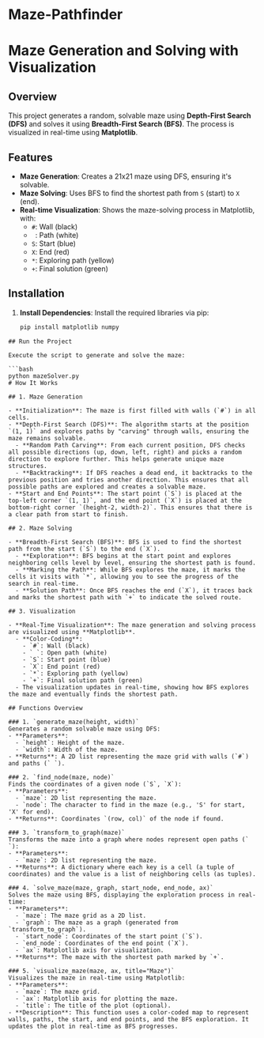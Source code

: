 # Maze-Pathfinder
# Maze Generation and Solving with Visualization

## Overview

This project generates a random, solvable maze using **Depth-First Search (DFS)** and solves it using **Breadth-First Search (BFS)**. The process is visualized in real-time using **Matplotlib**.

## Features

- **Maze Generation**: Creates a 21x21 maze using DFS, ensuring it's solvable.
- **Maze Solving**: Uses BFS to find the shortest path from `S` (start) to `X` (end).
- **Real-time Visualization**: Shows the maze-solving process in Matplotlib, with:
  - `#`: Wall (black)
  - ` `: Path (white)
  - `S`: Start (blue)
  - `X`: End (red)
  - `*`: Exploring path (yellow)
  - `+`: Final solution (green)

## Installation

1. **Install Dependencies**:
   Install the required libraries via pip:
   ```bash
   pip install matplotlib numpy
```
## Run the Project

Execute the script to generate and solve the maze:

```bash
python mazeSolver.py
# How It Works

## 1. Maze Generation

- **Initialization**: The maze is first filled with walls (`#`) in all cells.
- **Depth-First Search (DFS)**: The algorithm starts at the position `(1, 1)` and explores paths by "carving" through walls, ensuring the maze remains solvable.
  - **Random Path Carving**: From each current position, DFS checks all possible directions (up, down, left, right) and picks a random direction to explore further. This helps generate unique maze structures.
  - **Backtracking**: If DFS reaches a dead end, it backtracks to the previous position and tries another direction. This ensures that all possible paths are explored and creates a solvable maze.
- **Start and End Points**: The start point (`S`) is placed at the top-left corner `(1, 1)`, and the end point (`X`) is placed at the bottom-right corner `(height-2, width-2)`. This ensures that there is a clear path from start to finish.

## 2. Maze Solving

- **Breadth-First Search (BFS)**: BFS is used to find the shortest path from the start (`S`) to the end (`X`).
  - **Exploration**: BFS begins at the start point and explores neighboring cells level by level, ensuring the shortest path is found.
  - **Marking the Path**: While BFS explores the maze, it marks the cells it visits with `*`, allowing you to see the progress of the search in real-time.
  - **Solution Path**: Once BFS reaches the end (`X`), it traces back and marks the shortest path with `+` to indicate the solved route.

## 3. Visualization

- **Real-Time Visualization**: The maze generation and solving process are visualized using **Matplotlib**.
  - **Color-Coding**:
    - `#`: Wall (black)
    - ` `: Open path (white)
    - `S`: Start point (blue)
    - `X`: End point (red)
    - `*`: Exploring path (yellow)
    - `+`: Final solution path (green)
  - The visualization updates in real-time, showing how BFS explores the maze and eventually finds the shortest path.

## Functions Overview

### 1. `generate_maze(height, width)`
Generates a random solvable maze using DFS:
- **Parameters**: 
  - `height`: Height of the maze.
  - `width`: Width of the maze.
- **Returns**: A 2D list representing the maze grid with walls (`#`) and paths (` `).

### 2. `find_node(maze, node)`
Finds the coordinates of a given node (`S`, `X`):
- **Parameters**: 
  - `maze`: 2D list representing the maze.
  - `node`: The character to find in the maze (e.g., 'S' for start, 'X' for end).
- **Returns**: Coordinates `(row, col)` of the node if found.

### 3. `transform_to_graph(maze)`
Transforms the maze into a graph where nodes represent open paths (` `):
- **Parameters**: 
  - `maze`: 2D list representing the maze.
- **Returns**: A dictionary where each key is a cell (a tuple of coordinates) and the value is a list of neighboring cells (as tuples).

### 4. `solve_maze(maze, graph, start_node, end_node, ax)`
Solves the maze using BFS, displaying the exploration process in real-time:
- **Parameters**: 
  - `maze`: The maze grid as a 2D list.
  - `graph`: The maze as a graph (generated from `transform_to_graph`).
  - `start_node`: Coordinates of the start point (`S`).
  - `end_node`: Coordinates of the end point (`X`).
  - `ax`: Matplotlib axis for visualization.
- **Returns**: The maze with the shortest path marked by `+`.

### 5. `visualize_maze(maze, ax, title="Maze")`
Visualizes the maze in real-time using Matplotlib:
- **Parameters**: 
  - `maze`: The maze grid.
  - `ax`: Matplotlib axis for plotting the maze.
  - `title`: The title of the plot (optional).
- **Description**: This function uses a color-coded map to represent walls, paths, the start, and end points, and the BFS exploration. It updates the plot in real-time as BFS progresses.




